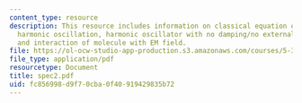 ```yaml
---
content_type: resource
description: This resource includes information on classical equation of motion for
  harmonic oscillation, harmonic oscillator with no damping/no external force, damping,
  and interaction of molecule with EM field.
file: https://ol-ocw-studio-app-production.s3.amazonaws.com/courses/5-33-advanced-chemical-experimentation-and-instrumentation-fall-2007/fc856998d9f70cba0f40919429835b72_spec2.pdf
file_type: application/pdf
resourcetype: Document
title: spec2.pdf
uid: fc856998-d9f7-0cba-0f40-919429835b72
---
```

